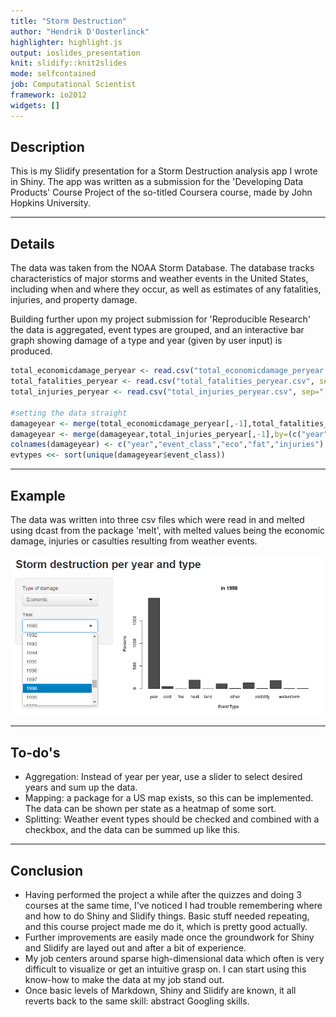 ```yaml
---
title: "Storm Destruction"
author: "Hendrik D'Oosterlinck"
highlighter: highlight.js
output: ioslides_presentation
knit: slidify::knit2slides
mode: selfcontained
job: Computational Scientist
framework: io2012
widgets: []
---
```


## Description

This is my Slidify presentation for a Storm Destruction analysis app I wrote in Shiny. The app was written as a submission for the 'Developing Data Products' Course Project of the so-titled Coursera course, made by John Hopkins University.

---
## Details

The data was taken from the NOAA Storm Database. The database tracks characteristics of major storms and weather events in the United States, including when and where they occur, as well as estimates of any fatalities, injuries, and property damage. 

Building further upon my project submission for 'Reproducible Research' the data is aggregated, event types are grouped, and an interactive bar graph showing damage of a type and year (given by user input) is produced.


```r
total_economicdamage_peryear <- read.csv("total_economicdamage_peryear.csv", sep=",", header=T)
total_fatalities_peryear <- read.csv("total_fatalities_peryear.csv", sep=",", header=T)
total_injuries_peryear <- read.csv("total_injuries_peryear.csv", sep=",", header=T)

#setting the data straight
damageyear <- merge(total_economicdamage_peryear[,-1],total_fatalities_peryear[,-1],by=(c("year","event_class")))
damageyear <- merge(damageyear,total_injuries_peryear[,-1],by=(c("year","event_class")))
colnames(damageyear) <- c("year","event_class","eco","fat","injuries")
evtypes <<- sort(unique(damageyear$event_class))
```

---
## Example
The data was written into three csv files which were read in and melted using dcast from the package 'melt', with melted values being the economic damage, injuries or casulties resulting from weather events.

![Alt](presentation-figure/figure1.png)

---
## To-do's
- Aggregation: Instead of year per year, use a slider to select desired years and sum up the data.
- Mapping: a package for a US map exists, so this can be implemented. The data can be shown per state as a heatmap of some sort.
- Splitting: Weather event types should be checked and combined with a checkbox, and the data can be summed up like this. 


---
## Conclusion

- Having performed the project a while after the quizzes and doing 3 courses at the same time, I've noticed I had trouble remembering where and how to do Shiny and Slidify things. Basic stuff needed repeating, and this course project made me do it, which is pretty good actually.
- Further improvements are easily made once the groundwork for Shiny and Slidify are layed out and after a bit of experience. 
- My job centers around sparse high-dimensional data which often is very difficult to visualize or get an intuitive grasp on. I can start using this know-how to make the data at my job stand out.
- Once basic levels of Markdown, Shiny and Slidify are known, it all reverts back to the same skill: abstract Googling skills.
